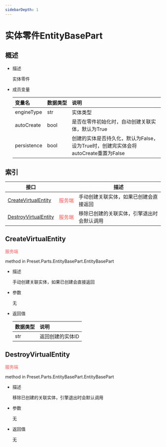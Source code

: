 ```yaml
---
sidebarDepth: 1
---
```

# 实体零件EntityBasePart



## 概述

- 描述

    实体零件

- 成员变量

    | 变量名 | <div style="width: 4em">数据类型</div> | 说明 |
    | :--- | :--- | :--- |
    | engineType | str | 实体类型 |
    | autoCreate | bool | 是否在零件初始化时，自动创建关联实体，默认为True |
    | persistence | bool | 创建的实体是否持久化，默认为False，设为True时，创建完实体会将autoCreate重置为False |



## 索引

| 接口 | <div style="width: 3em"></div> | 描述 |
| --- | --- | --- |
| [CreateVirtualEntity](#createvirtualentity) | <span style="display:inline;color:#ff5555">服务端</span> | 手动创建关联实体，如果已创建会直接返回 |
| [DestroyVirtualEntity](#destroyvirtualentity) | <span style="display:inline;color:#ff5555">服务端</span> | 移除已创建的关联实体，引擎退出时会默认调用 |




## CreateVirtualEntity

<span style="display:inline;color:#ff5555">服务端</span>

method in Preset.Parts.EntityBasePart.EntityBasePart

- 描述

    手动创建关联实体，如果已创建会直接返回

- 参数

    无

- 返回值

    | <div style="width: 4em">数据类型</div> | 说明 |
    | :--- | :--- |
    | str | 返回创建的实体ID |



## DestroyVirtualEntity

<span style="display:inline;color:#ff5555">服务端</span>

method in Preset.Parts.EntityBasePart.EntityBasePart

- 描述

    移除已创建的关联实体，引擎退出时会默认调用

- 参数

    无

- 返回值

    无



